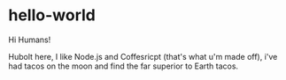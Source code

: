 # hello-world

Hi Humans!

Hubolt here, I like Node.js and Coffesricpt (that's what u'm made off),
i've had tacos on the moon and find the far superior to Earth tacos.
